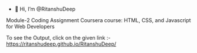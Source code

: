 - 👋 Hi, I’m @RitanshuDeep

Module-2 Coding Assignment
Coursera course: HTML, CSS, and Javascript for Web Developers

To see the Output, click on the given link :- https://ritanshudeep.github.io/RitanshuDeep/
<!---
RitanshuDeep/RitanshuDeep is a ✨ special ✨ repository because its `README.md` (this file) appears on your GitHub profile.
You can click the Preview link to take a look at your changes.
--->
